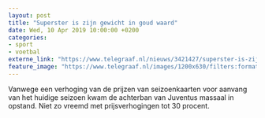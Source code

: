 ```yaml
---
layout: post
title: "Superster is zijn gewicht in goud waard"
date: Wed, 10 Apr 2019 10:00:00 +0200
categories: 
- sport 
- voetbal 
externe_link: "https://www.telegraaf.nl/nieuws/3421427/superster-is-zijn-gewicht-in-goud-waard"
feature_image: "https://www.telegraaf.nl/images/1200x630/filters:format(jpeg):quality(80)/cdn-kiosk-api.telegraaf.nl/0146a3dc-5b60-11e9-b172-02d1dbdc35d1.jpg"
---
```


<p class="intro">Vanwege een verhoging van de prijzen van seizoenkaarten voor aanvang van het huidige seizoen kwam de achterban van Juventus massaal in opstand. Niet zo vreemd met prijsverhogingen tot 30 procent.</p>
